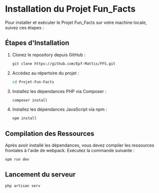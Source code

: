 # Installation du Projet Fun_Facts

Pour installer et exécuter le Projet Fun_Facts sur votre machine locale, suivez ces étapes :

## Étapes d'Installation

1. Clonez le repository depuis GitHub :
    ```bash
    git clone https://github.com/Epf-Mattis/FFS.git
    ```

2. Accédez au répertoire du projet :
    ```bash
    cd Projet-Fun-Facts
    ```

3. Installez les dépendances PHP via Composer :
    ```bash
    composer install
    ```

4. Installez les dépendances JavaScript via npm :
    ```bash
    npm install
    ```

## Compilation des Ressources

Après avoir installé les dépendances, vous devez compiler les ressources frontales à l'aide de webpack. Exécutez la commande suivante :

```bash
npm run dev
```

## Lancement du serveur
```
php artisan serv
```
